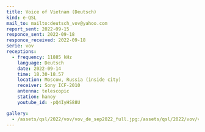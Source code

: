 ```yaml
---
title: Voice of Vietnam (Deutsch)
kind: e-QSL
mail_to: mailto:deutsch_vov@yahoo.com
report_sent: 2022-09-15
responce_sent: 2022-09-18
responce_received: 2022-09-18
serie: vov
receptions:
  - frequency: 11885 kHz
    language: Deutsch
    date: 2022-09-14
    time: 18.30-18.57
    location: Moscow, Russia (inside city)
    receiver: Sony ICF-2010
    antenna: telescopic
    station: hanoy
    youtube_id: -pQ4IyHS88U

gallery:
  - /assets/qsl/2022/vov/vov_de_sep2022_full.jpg:/assets/qsl/2022/vov/vov_de_sep2022_small.jpg
---
```


